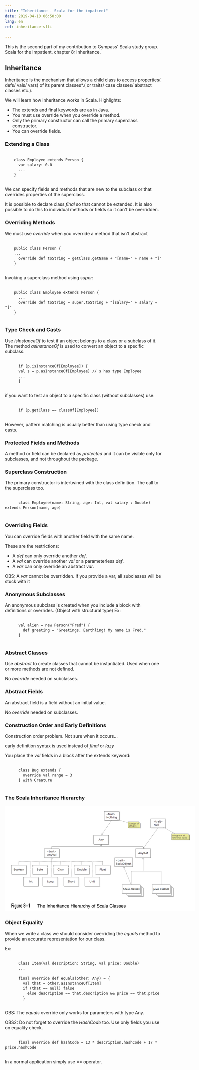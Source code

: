 ```yaml
---
title: "Inheritance - Scala for the impatient"
date: 2019-04-10 06:50:00
lang: en
ref: inheritance-sfti

---
```


This is the second part of my contribution to Gympass' Scala study group. Scala for the Impatient, chapter 8: Inheritance.

<h2>Inheritance</h2>

  Inheritance is the mechanism that allows a child class to access properties( defs/ vals/ vars) of its parent classes*.( or traits/ case classes/ abstract classes etc.).

  We will learn how inheritance works in Scala.
  Highlights:

- The extends and final keywords are as in Java.
- You must use override when you override a method.
- Only the primary constructor can call the primary superclass constructor.
- You can override fields.

<h3>Extending a Class</h3>


<pre>
  <code>
    class Employee extends Person {
      var salary: 0.0
      ...
    }
  </code></pre>

We can specify fields and methods that are new to the subclass or that overrides properties of the superclass.

It is possible to declare class <i>final</i> so that cannot be extended. It is also possible to do this to individual methods or fields so it can't be overridden.

<h3>Overriding Methods</h3>

We must use <i>override</i> when you override a method that isn't abstract

<pre>
  <code>
    public class Person {
    ...
      override def toString = getClass.getName + "[name=" + name + "]"
    }
  </code></pre>

Invoking a superclass method using <i>super</i>:

<pre>
  <code>
    public class Employee extends Person {
      ...
      override def toString = super.toString + "[salary=" + salary + "]"
    }
  </code></pre>

<h3>Type Check and Casts</h3>
  Use <i>isInstanceOf</i> to test if an object belongs to a class or a subclass of it.
  The method <i>asInstanceOf</i> is used to convert an object to a specific subclass.

  <pre>
    <code>
      if (p.isInstanceOf[Employee]) {
      val s = p.asInstanceOf[Employee] // s has type Employee
      ...
      }
    </code></pre>

  if you want to test an object to a specific class (without subclasses) use:

  <pre>
    <code>
      if (p.getClass == classOf[Employee])
    </code></pre>

  However, pattern matching is usually better than using type check and casts.

<h3>Protected Fields and Methods</h3>

  A method or field can be declared as <i>protected</i> and it can be visible only for subclasses, and not throughout the package.

<h3>Superclass Construction</h3>

  The primary constructor is intertwined with the class definition. The call to the superclass too.
  <pre>
    <code>
      class Employee(name: String, age: Int, val salary : Double) extends Person(name, age)
    </code></pre>

<h3>Overriding Fields</h3>

  You can override fields with another field with the same name.

  These are the restrictions:
  - A <i>def</i> can only override another <i>def</i>.
  - A <i>val</i> can override another <i>val</i> or a parameterless <i>def</i>.
  - A <i>var</i> can only override an abstract <i>var</i>.

  OBS: A <i>var</i> cannot be overridden. If you provide a var, all subclasses will be stuck with it

<h3>Anonymous Subclasses</h3>

  An anonymous subclass is created when you include a block with definitions or overrides. (Object with structural type) Ex:

  <pre>
    <code>
      val alien = new Person("Fred") {
        def greeting = "Greetings, Earthling! My name is Fred."
      }
    </code></pre>

<h3>Abstract Classes</h3>

  Use <i>abstract</i> to create classes that cannot be instantiated.
  Used when one or more methods are not defined.

  No <i>override</i> needed on subclasses.

<h3>Abstract Fields</h3>

  An abstract field is a field without an initial value.

  No <i>override</i> needed on subclasses.

<h3>Construction Order and Early Definitions</h3>
  Construction order problem. Not sure when it occurs...

  early definition syntax is used instead of <i>final</i> or <i>lazy</i>

  You place the <i>val</i> fields in a block after the extends keyword:

  <pre>
    <code>
      class Bug extends {
        override val range = 3
      } with Creature
    </code></pre>

<h3>The Scala Inheritance Hierarchy</h3>

  <img src="assets/images/scala_hierarchy.png" alt="Scala Classes Hierarchy Diagram" style="max-width: 38rem">

<h3>Object Equality</h3>

  When we write a class we should consider overriding the <i>equals</i> method to provide an accurate representation for our class.

  Ex:

  <pre>
    <code>
      Class Item(val description: String, val price: Double)
      ...

      final override def equals(other: Any) = {
        val that = other.asInstanceOf[Item]
        if (that == null) false
          else description == that.description && price == that.price
        }
    </code></pre>

  OBS: The <i>equals</i> override only works for parameters with type Any.

  OBS2: Do not forget to override the <i>HashCode</i> too. Use only fields you use on equality check.

  <pre>
    <code>
      final override def hashCode = 13 * description.hashCode + 17 * price.hashCode
    </code></pre>

  In a normal application simply use == operator.
